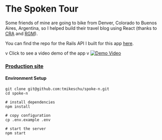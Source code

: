 # The Spoken Tour
Some friends of mine are going to bike from Denver, Colorado to Buenos Aires, Argentina, so I helped build their travel blog using React (thanks to [CRA](https://github.com/facebookincubator/create-react-app) and [RGM](https://github.com/tomchentw/react-google-maps)).

You can find the repo for the Rails API I built for this app [here](https://github.com/tmikeschu/spoke-n-api).

v Click to see a video demo of the app v
[![Demo Video](https://img.youtube.com/vi/f4KtCjMEZM8/0.jpg)](http://www.youtube.com/watch?v=f4KtCjMEZM8 "The Spoken Tour Demo")




### [Production site](http://www.thespokentour.com)

#### Environment Setup

```
git clone git@github.com:tmikeschu/spoke-n.git
cd spoke-n

# install dependencies
npm install

# copy configuration
cp .env.example .env

# start the server
npm start
```
